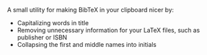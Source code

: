 A small utility for making BibTeX in your clipboard nicer by:
  - Capitalizing words in title
  - Removing unnecessary information for your LaTeX files, such as publisher or ISBN
  - Collapsing the first and middle names into initials
